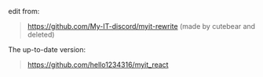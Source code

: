 edit from:
 > https://github.com/My-IT-discord/myit-rewrite (made by cutebear and deleted)
 
 The up-to-date version:
 > https://github.com/hello1234316/myit_react
